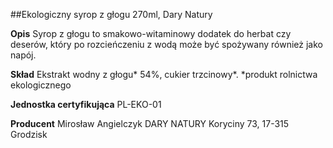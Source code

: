 ##Ekologiczny syrop z głogu 270ml, Dary Natury

**Opis** Syrop z głogu to smakowo-witaminowy dodatek do herbat czy deserów, który po rozcieńczeniu z wodą może być spożywany również jako napój. 

**Skład** Ekstrakt wodny z głogu\* 54%, cukier trzcinowy\*. 
\*produkt rolnictwa ekologicznego

**Jednostka certyfikująca** PL-EKO-01

**Producent** Mirosław Angielczyk DARY NATURY
Koryciny 73, 17-315 Grodzisk